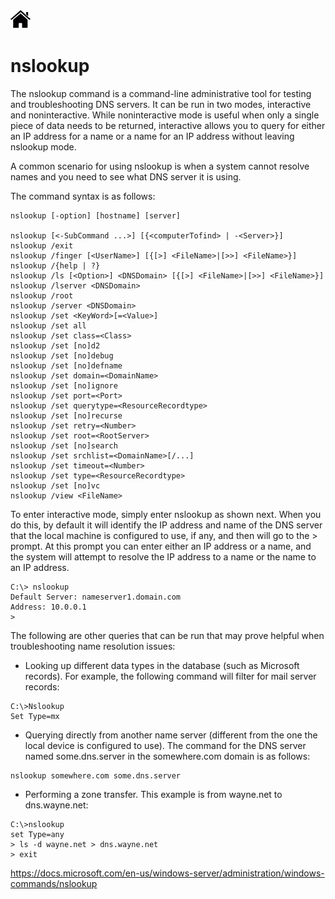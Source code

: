 [![Home](/img/home.jpg)](1.4_OS_win_cmd_tools.md)


# nslookup
The nslookup command is a command-line administrative tool for testing and troubleshooting
DNS servers. It can be run in two modes, interactive and noninteractive. While
noninteractive mode is useful when only a single piece of data needs to be returned, interactive
allows you to query for either an IP address for a name or a name for an IP address
without leaving nslookup mode.

A common scenario for using nslookup is when a system cannot resolve names and you
need to see what DNS server it is using.

The command syntax is as follows:

```dos
nslookup [-option] [hostname] [server]

nslookup [<-SubCommand ...>] [{<computerTofind> | -<Server>}]
nslookup /exit
nslookup /finger [<UserName>] [{[>] <FileName>|[>>] <FileName>}]
nslookup /{help | ?}
nslookup /ls [<Option>] <DNSDomain> [{[>] <FileName>|[>>] <FileName>}]
nslookup /lserver <DNSDomain> 
nslookup /root 
nslookup /server <DNSDomain>
nslookup /set <KeyWord>[=<Value>]
nslookup /set all 
nslookup /set class=<Class>
nslookup /set [no]d2
nslookup /set [no]debug
nslookup /set [no]defname
nslookup /set domain=<DomainName>
nslookup /set [no]ignore
nslookup /set port=<Port>
nslookup /set querytype=<ResourceRecordtype>
nslookup /set [no]recurse
nslookup /set retry=<Number>
nslookup /set root=<RootServer>
nslookup /set [no]search
nslookup /set srchlist=<DomainName>[/...]
nslookup /set timeout=<Number>
nslookup /set type=<ResourceRecordtype>
nslookup /set [no]vc
nslookup /view <FileName>
```

To enter interactive mode, simply enter nslookup as shown next. When you do this, by
default it will identify the IP address and name of the DNS server that the local machine
is configured to use, if any, and then will go to the > prompt. At this prompt you can enter
either an IP address or a name, and the system will attempt to resolve the IP address to a
name or the name to an IP address.

```dos
C:\> nslookup
Default Server: nameserver1.domain.com
Address: 10.0.0.1
>
```

The following are other queries that can be run that may prove helpful when troubleshooting
name resolution issues:

- Looking up different data types in the database (such as Microsoft records). For example,
the following command will filter for mail server records:

```dos
C:\>Nslookup
Set Type=mx
```

- Querying directly from another name server (different from the one the local device is
configured to use). The command for the DNS server named some.dns.server in the
somewhere.com domain is as follows:

```dos
nslookup somewhere.com some.dns.server
```

- Performing a zone transfer. This example is from wayne.net to dns.wayne.net:

```dos
C:\>nslookup
set Type=any
> ls -d wayne.net > dns.wayne.net
> exit
```



https://docs.microsoft.com/en-us/windows-server/administration/windows-commands/nslookup

